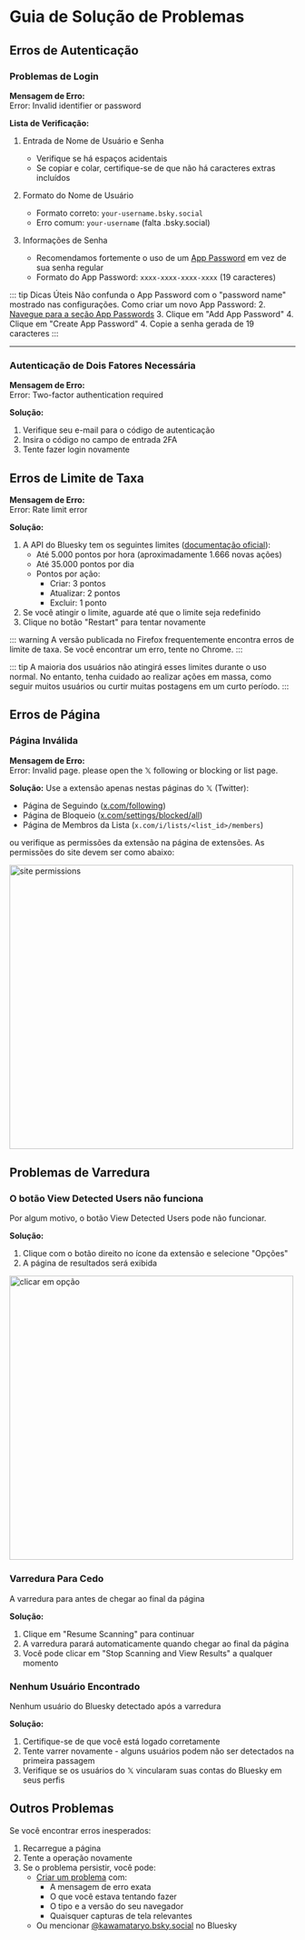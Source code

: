 # Guia de Solução de Problemas

## Erros de Autenticação

### Problemas de Login

**Mensagem de Erro:**  
<span class="error-message">Error: Invalid identifier or password</span>

**Lista de Verificação:**
1. Entrada de Nome de Usuário e Senha
   - Verifique se há espaços acidentais
   - Se copiar e colar, certifique-se de que não há caracteres extras incluídos

2. Formato do Nome de Usuário
   - Formato correto: `your-username.bsky.social`
   - Erro comum: `your-username` (falta .bsky.social)

3. Informações de Senha
   - Recomendamos fortemente o uso de um [App Password](https://bsky.app/settings/app-passwords) em vez de sua senha regular
   - Formato do App Password: `xxxx-xxxx-xxxx-xxxx` (19 caracteres)

::: tip Dicas Úteis
Não confunda o App Password com o "password name" mostrado nas configurações.
Como criar um novo App Password:
2. [Navegue para a seção App Passwords](https://bsky.app/settings/app-passwords)
3. Clique em "Add App Password"
4. Clique em "Create App Password"
4. Copie a senha gerada de 19 caracteres
:::

---

### Autenticação de Dois Fatores Necessária

**Mensagem de Erro:**  
<span class="error-message">Error: Two-factor authentication required</span>

**Solução:**
1. Verifique seu e-mail para o código de autenticação
2. Insira o código no campo de entrada 2FA
3. Tente fazer login novamente

## Erros de Limite de Taxa

**Mensagem de Erro:**  
<span class="error-message">Error: Rate limit error</span>

**Solução:**
1. A API do Bluesky tem os seguintes limites ([documentação oficial](https://docs.bsky.app/docs/advanced-guides/rate-limits)):
   - Até 5.000 pontos por hora (aproximadamente 1.666 novas ações)
   - Até 35.000 pontos por dia
   - Pontos por ação:
     - Criar: 3 pontos
     - Atualizar: 2 pontos
     - Excluir: 1 ponto
2. Se você atingir o limite, aguarde até que o limite seja redefinido
3. Clique no botão "Restart" para tentar novamente

::: warning
A versão publicada no Firefox frequentemente encontra erros de limite de taxa. Se você encontrar um erro, tente no Chrome.
:::

::: tip
A maioria dos usuários não atingirá esses limites durante o uso normal. No entanto, tenha cuidado ao realizar ações em massa, como seguir muitos usuários ou curtir muitas postagens em um curto período.
:::

## Erros de Página

### Página Inválida

**Mensagem de Erro:**  
<span class="error-message">Error: Invalid page. please open the 𝕏 following or blocking or list page.</span>

**Solução:**
Use a extensão apenas nestas páginas do 𝕏 (Twitter):
- Página de Seguindo ([x.com/following](https://x.com/following))
- Página de Bloqueio ([x.com/settings/blocked/all](https://x.com/settings/blocked/all))
- Página de Membros da Lista (`x.com/i/lists/<list_id>/members`)

ou verifique as permissões da extensão na página de extensões.
As permissões do site devem ser como abaixo:

<img src="/images/site_permissions.png" alt="site permissions" width="500"/>

## Problemas de Varredura

### O botão View Detected Users não funciona

Por algum motivo, o botão View Detected Users pode não funcionar.

**Solução:**
1. Clique com o botão direito no ícone da extensão e selecione "Opções"
2. A página de resultados será exibida

<img src="/images/click-option.png" alt="clicar em opção" width="500"/>

### Varredura Para Cedo

A varredura para antes de chegar ao final da página

**Solução:**
1. Clique em "Resume Scanning" para continuar
2. A varredura parará automaticamente quando chegar ao final da página
3. Você pode clicar em "Stop Scanning and View Results" a qualquer momento

### Nenhum Usuário Encontrado

Nenhum usuário do Bluesky detectado após a varredura

**Solução:**
1. Certifique-se de que você está logado corretamente
2. Tente varrer novamente - alguns usuários podem não ser detectados na primeira passagem
3. Verifique se os usuários do 𝕏 vincularam suas contas do Bluesky em seus perfis

## Outros Problemas

Se você encontrar erros inesperados:

1. Recarregue a página
2. Tente a operação novamente
3. Se o problema persistir, você pode:
   - [Criar um problema](https://github.com/kawamataryo/sky-follower-bridge/issues) com:
     - A mensagem de erro exata
     - O que você estava tentando fazer
     - O tipo e a versão do seu navegador
     - Quaisquer capturas de tela relevantes
   - Ou mencionar [@kawamataryo.bsky.social](https://bsky.app/profile/kawamataryo.bsky.social) no Bluesky 
